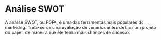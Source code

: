 # Análise SWOT


A análise SWOT, ou FOFA, é uma das ferramentas mais populares do marketing. Trata-se de uma avaliação de cenários antes de tirar um projeto do papel, de maneira que ele tenha mais chances de sucesso.

